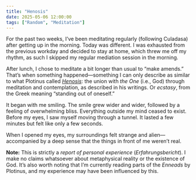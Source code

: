 ```yaml
---
title: "Henosis"
date: 2025-05-06 12:00:00
tags: ["Random", "Meditation"]
---
```



For the past two weeks, I’ve been meditating regularly (following Culadasa) after getting up in the morning. Today was different. I was exhausted from the previous workday and decided to stay at home, which threw me off my rhythm, as such I skipped my regular mediation session in the morning.

After lunch, I chose to meditate a bit longer than usual to “make amends.” That’s when something happened—something I can only describe as similar to what Plotinus called [*Henosis*](https://en.wikipedia.org/wiki/Henosis): the union with *the One* (i.e., God) through meditation and contemplation, as described in his writings. Or *ecstasy*, from the Greek meaning “standing out of oneself.”

It began with me smiling. The smile grew wider and wider, followed by a feeling of overwhelming bliss. Everything outside my mind ceased to exist. Before my eyes, I saw myself moving through a tunnel. It lasted a few minutes but felt like only a few seconds.

When I opened my eyes, my surroundings felt strange and alien—accompanied by a deep sense that the things in front of me weren’t real.

**Note:** This is strictly a *report of personal experience* (*Erfahrungsbericht*). I make no claims whatsoever about metaphysical reality or the existence of God. It’s also worth noting that I’m currently reading parts of the *Enneads* by Plotinus, and my experience may have been influenced by this.
